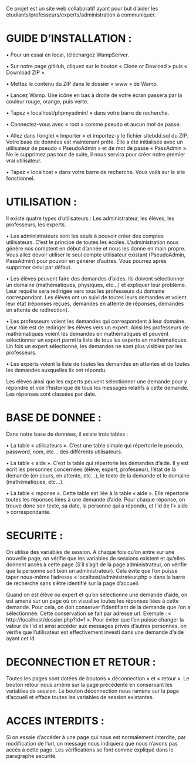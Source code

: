 Ce projet est un site web collaboratif ayant pour but d’aider les étudiants/professeurs/experts/administration à communiquer.


# GUIDE D’INSTALLATION :

• Pour un essai en local, téléchargez WampServer.

• Sur notre page gitHub, cliquez sur le bouton « Clone or Dowload » puis « Download ZIP ».

• Mettez le contenu du ZIP dans le dossier « www » de Wamp.

• Lancez Wamp. Une icône en bas à droite de votre écran passera par la couleur rouge, orange, puis verte.

• Tapez « localhost/phpmyadmin/ » dans votre barre de recherche.

• Connectez-vous avec « root » comme pseudo et aucun mot de passe.

• Allez dans l’onglet « Importer » et importez-y le fichier sitebdd.sql du ZIP. Votre base de données est maintenant prête. Elle a été initialisée avec un utilisateur de pseudo « PseudoAdmin » et de mot de passe « PassAdmin ». Ne le supprimez pas tout de suite, il nous servira pour créer notre premier vrai utilisateur.

• Tapez « localhost » dans votre barre de recherche. Vous voilà sur le site fonctionnel.


# UTILISATION :

Il existe quatre types d’utilisateurs : Les administrateur, les élèves, les professeurs, les experts.

• Les administrateurs sont les seuls à pouvoir créer des comptes utilisateurs. C’est le principe de toutes les écoles. L’administration nous génère nos comptent en début d’année et nous les donne en main propre. Vous allez devoir utiliser le seul compte utilisateur existant (PseudoAdmin, PassAdmin) pour pouvoir en générer d’autres. Vous pourrez après supprimer celui par défaut.

• Les élèves peuvent faire des demandes d’aides. Ils doivent sélectionner un domaine (mathématiques, physiques, etc…) et expliquer leur problème. Leur requête sera redirigée vers tous les professeurs du domaine correspondant. Les élèves ont un suivi de toutes leurs demandes et voient leur état (réponses reçues, demandes en attente de réponses, demandes en attente de redirection).

• Les professeurs voient les demandes qui correspondent à leur domaine. Leur rôle est de rediriger les élèves vers un expert. Ainsi les professeurs de mathématiques voient les demandes en mathématiques et peuvent sélectionner un expert parmi la liste de tous les experts en mathématiques. Un fois un expert sélectionné, les demandes ne sont plus visibles par les professeurs.

• Les experts voient la liste de toutes les demandes en attentes et de toutes les demandes auxquelles ils ont répondu.

Les élèves ainsi que les experts peuvent sélectionner une demande pour y répondre et voir l’historique de tous les messages relatifs à cette demande. Les réponses sont classées par date.


# BASE DE DONNEE :

Dans notre base de données, il existe trois tables :

• La table « utilisateurs ». C’est une table simple qui répertorie le pseudo, password, nom, etc… des différents utilisateurs.

• La table « aide ». C’est la table qui répertorie les demandes d’aide. Il y est écrit les personnes concernées (élève, expert, professeur), l’état de la demande (en cours, en attente, etc…), le texte de la demande et le domaine (mathématiques, etc…).

• La table « reponse ». Cette table est liée à la table « aide ». Elle répertorie toutes les réponses liées à une demande d’aide. Pour chaque réponse, on trouve donc son texte, sa date, la personne qui a répondu, et l’id de l’« aide » correspondante.


# SECURITE :

On utilise des variables de session. A chaque fois qu’on entre sur une nouvelle page, on vérifie que les variables de sessions existent et qu’elles donnent accès à cette page (S’il s’agit de la page administrateur, on vérifie que la personne soit bien un administrateur). Cela évite que l’on puisse taper nous-même l’adresse « localhost/administrateur.php » dans la barre de recherche sans s’être identifié sur la page d’accueil.

Quand on est élève ou expert et qu’on sélectionne une demande d’aide, on est amené sur un page où on visualise toutes les réponses liées à cette demande. Pour cela, on doit conserver l’identifiant de la demande que l’on a sélectionnée. Cette conservation se fait par adresse url. Exemple : « http://localhost/dossier.php?id=1 ». Pour éviter que l’on puisse changer la valeur de l’id et ainsi accéder aux messages privés d’autres personnes, on vérifie que l’utilisateur est effectivement investi dans une demande d’aide ayant cet id.


# DECONNECTION ET RETOUR :

Toutes les pages sont dotées de boutons « déconnection » et « retour ». Le bouton retour nous amène sur la page précédente en conservant les variables de session. Le bouton déconnection nous ramène sur la page d’accueil et efface toutes les variables de session existantes.


# ACCES INTERDITS : 

Si on essaie d’accéder à une page qui nous est normalement interdite, par modification de l’url, un message nous indiquera que nous n’avons pas accès à cette page. Les vérifications se font comme expliqué dans le paragraphe securité.



